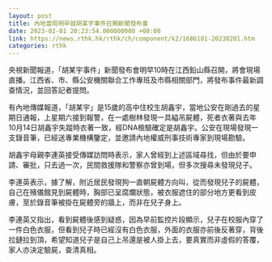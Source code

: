 ```yaml
---
layout: post
title: 內地當局明早就胡某宇事件召開新聞發布會
date: 2023-02-01 20:23:54.000000000 +08:00
link: https://news.rthk.hk/rthk/ch/component/k2/1686101-20230201.htm
categories: rthk
---
```


央視新聞報道，「胡某宇事件」新聞發布會明早10時在江西鉛山縣召開，將會現場直播。江西省、市、縣公安機關聯合工作專班及市縣相關部門，將發布事件最新調查情況，並回答記者提問。

有內地傳媒報道，「胡某宇」是15歲的高中住校生胡鑫宇，當地公安在剛過去的星期日通報，上星期六接到報警，在一處樹林發現一具縊吊屍體，死者衣著與去年10月14日胡鑫宇失蹤時衣著一致，經DNA檢驗確定是胡鑫宇。公安在現場發現一支錄音筆，已經送專業機構鑒定，並邀請內地權威刑事技術專家到現場勘驗。

胡鑫宇母親李連英接受傳媒訪問時表示，家人曾經到上述區域尋找，但由於要申請、審批，只去過一次，民間救援隊和警察亦曾到場，但多次搜尋未發現兒子。

李連英表示，據了解，附近居民發現狗一直朝屍體方向叫，從而發現兒子的屍體，自己在殯儀館見到屍體時，胸部已呈腐爛狀態，被衣服遮住的部分地方更看到皮膚，至於錄音筆被掛在屍體旁的牆上，而非在兒子身上。

李連英又指出，看到屍體後感到疑惑，因為早前監控片段顯示，兒子在校服內穿了一件白色衣服，但看到兒子時已經沒有白色衣服，外面的衣服亦前後反著穿，背後拉鏈拉到頂，希望知道兒子是自己上吊還是被人掛上去，要真實而非虛假的答覆，家人亦決定驗屍，查清真相。
